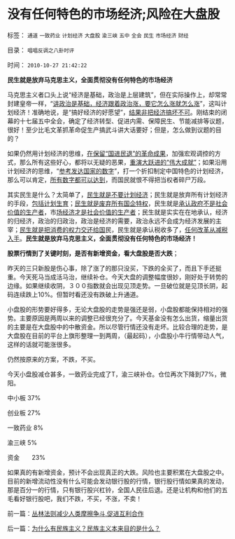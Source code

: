 # 没有任何特色的市场经济;风险在大盘股

标签： `通道` `一致药业` `计划经济` `大盘股` `渝三峡` `五中` `全会` `民生` `市场经济` `财经` 

目录： `唱唱反调之八卦时评`

时间： `2010-10-27 21:42:22`

**民生就是放弃马克思主义，全面贯彻没有任何特色的市场经济**

马克思主义者口头上说“经济是基础，政治是上层建筑”，但在实际操作上，却常常封建皇帝一样，“[讲政治是基础，经济跟着政治涨，要它怎么涨就怎么涨](../../../2009/12/5/需要讲政治的社会和不需要讲政治的公民.md)”，这叫计划经济！准确地说，是“搞好经济的好愿望”，[结果非把经济搞坏不可](../../../2009/12/18/市场经济是强制性的；GDP只有三条出路.md)。刚结束的闭幕的十七届五中全会，确定了经济转型、促进内需、保障民生、节能减排等议题，很好！至少比毛文革抓革命促生产搞武斗讲大话要好；但是，怎么做到议题的目的？

如果仍然用计划经济的思维，[在保留“国进民退”的革命成果](../../../2010/2/22/为什么三亚春节晒白肉成为时尚.md)，加强宏观调控的方式，那么所有这些好心，都将以无疑的恶果，[重演大跃进的“伟大成就”](../../../2009/7/4/人民币国际化只能是大跃进式的白日梦.md)；如果沿用计划经济的思维，“[参考发达国家的数字](../../../2007/10/6/什么是生产的价值？数字增长率，真实性和就业萎缩.md)”，打一个折扣制定中国特色的计划经济，那么可以肯定，[所有数字都可以达到](../../../2009/12/21/“自我评分测不准”，计划经济的死穴.md)，而国民就恨不得把当权者碎尸万段。

其实民生是什么？太简单了，[民生就是不要计划经济](../../../2009/9/16/公有制计划经济是造成贫富差距的原因.md)；民生就是放弃所有计划经济的手段，[包括计划生育](../../../2009/9/11/少年中国患了三种西方老人病.md)；[民生就是废弃所有国企特权](../../../2009/9/16/国民税负强度要算上行政垄断.md)，民生就是[承认政府不是社会价值的生产者](../../../2009/6/19/计划经济创造财富吗？.md)，市[场经济才是社会价值的生产者](../../../2009/12/18/交换创造价值决定了“市场才是经济”.md)；民生就是实实在在地承认，经济的归经济，政治的归政治，政治是经济的需要，政治永远不会成为经济发展的主宰；[民生就是把消费的权力交还给国](../../../2010/7/4/民主就是把消费权归还国民.md)民，民生就是承认税收多了，[任何改革从减税入手](../../../2010/10/2/税负轻还是重？纳税还是保护费？.md)。**民生就是放弃马克思主义，全面贯彻没有任何特色的市场经济！**

**股票行情到了关键时刻，是否有新增资金，看大盘股是否大跌**；

昨天的三只新股是伤心事，除了涨了的那只没买，下跌的全买了，而且下手还挺重。今天死马当成活马治，继续补仓。今天大盘的调整幅度很妙，刚好处于转势的边缘。如果继续收阴，３００指数就会出现见顶走势。一旦破位就是见顶长阴，起码连续跌上10%。但暂时看还没有跌破上升通道。

小盘股的形势要好得多，无论大盘股的走势是强还是弱，小盘股都能保持相对的强势。主要原因是两周以来的调整已经很充分了。今天基金没有怎么出货，缩量出货的主要是在大盘股中的中散资金。所以尽管行情还没有走坏。比较合理的走势，是大盘股在目前的平台上旗形整理一到两周，（最起码），小盘股小牛行情带动人气，这样的话就可能涨很多。

仍然按原来的方案，不跌，不买。

今天小盘股减仓甚多，一致药业完成了T，渝三峡补仓。仓位再次下降到77%，微阳。

中小板 37%

创业板 27%

一致药业 8%

渝三峡 5%

资金　　23%

如果真的有新增资金，预计不会出现真正的大跌。风险也主要积累在大盘股之中。目前的新增流动性没有什么可能会发动银行股的行情，银行股行情如果真的发动，那是百分一的行情，只有银行股兴杠铃，全国人民往后退。还是让机构和他们的五毛看好银行股吧，我们不跌，不买，不涨，不卖！



前一篇：[丛林法则减少人类摩擦争斗,促进互利合作](../../../2010/10/26/丛林法则减少人类摩擦争斗,促进互利合作.md)

后一篇：[为什么有民族主义？民族主义本来目的是什么？](../../../2010/10/27/为什么有民族主义？民族主义本来目的是什么？.md)